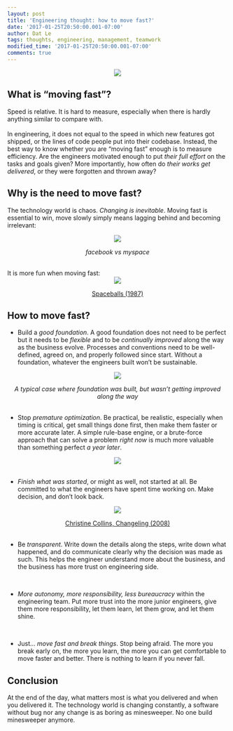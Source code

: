 ```yaml
---
layout: post
title: 'Engineering thought: how to move fast?'
date: '2017-01-25T20:50:00.001-07:00'
author: Dat Le
tags: thoughts, engineering, management, teamwork
modified_time: '2017-01-25T20:50:00.001-07:00'
comments: true
---
```


<center><img src="https://cdn-images-1.medium.com/max/800/1*bICPYJzFoz1SYbStHjv5kw.png"></center>

## What is “moving fast”?

Speed is relative. It is hard to measure, especially when there is hardly anything similar to compare with.
<br><br>
In engineering, it does not equal to the speed in which new features got shipped, or the lines of code people put into their codebase. Instead, the best way to know whether you are “moving fast” enough is to measure efficiency. Are the engineers motivated enough to put *their full effort* on the tasks and goals given? More importantly, how often do *their works get delivered*, or they were forgotten and thrown away?

## Why is the need to move fast?

The technology world is chaos. *Changing is inevitable*. Moving fast is essential to win, move slowly simply means lagging behind and becoming irrelevant:
<br>
<center><img src="https://cdn-images-1.medium.com/max/800/1*uJ7EUmlXbHpH0FOP_WK7Cw.jpeg"></center>

_<center>facebook vs myspace</center>_

<br>
It is more fun when moving fast:
<br>
<center><img src="https://cdn-images-1.medium.com/max/800/1*xwSc695_rpjc7_W5Nb6lsw.jpeg?style=centerme"></center>

[<center>Spaceballs (1987)</center>](http://www.imdb.com/title/tt0094012/quotes?item=qt0466985)

## How to move fast?

- Build a *good foundation*. A good foundation does not need to be perfect but it needs to be *flexible* and to be *continually improved* along the way as the business evolve. Processes and conventions need to be well-defined, agreed on, and properly followed since start. Without a foundation, whatever the engineers built won’t be sustainable.

<center><img src="https://cdn-images-1.medium.com/max/800/1*pGMI09JDfCnPN6BBtCkr2Q.jpeg?style=centerme"></center>

_<center>A typical case where foundation was built, but wasn’t getting improved along the way</center>_
<br>

- Stop *premature optimization*. Be practical, be realistic, especially when timing is critical, get small things done first, then make them faster or more accurate later. A simple rule-base engine, or a brute-force approach that can solve a problem *right now* is much more valuable than something perfect *a year later*.

<center><img src="https://cdn-images-1.medium.com/max/800/1*CCvguiUiwR86hYZwvNOdeg.jpeg?style=centerme"></center>
<br>

- *Finish what was started*, or might as well, not started at all. Be committed to what the engineers have spent time working on. Make decision, and don’t look back.

<center><img src="https://cdn-images-1.medium.com/max/800/1*eFauzaE_ve-AXLcN2I2hhQ.png?style=centerme"></center>

[<center>Christine Collins, Changeling (2008)</center>](http://www.imdb.com/title/tt0824747/quotes?item=qt0491719)
<br>

- Be *transparent*. Write down the details along the steps, write down what happened, and do communicate clearly why the decision was made as such. This helps the engineer understand more about the business, and the business has more trust on engineering side.
<br>

- *More autonomy, more responsibility, less bureaucracy* within the engineering team. Put more trust into the more junior engineers, give them more responsibility, let them learn, let them grow, and let them shine.
<br>

- Just... *move fast and break things*. Stop being afraid. The more you break early on, the more you learn, the more you can get comfortable to move faster and better. There is nothing to learn if you never fall.

## Conclusion

At the end of the day, what matters most is what you delivered and when you delivered it. The technology world is changing constantly, a software without bug nor any change is as boring as minesweeper. No one build minesweeper anymore.
